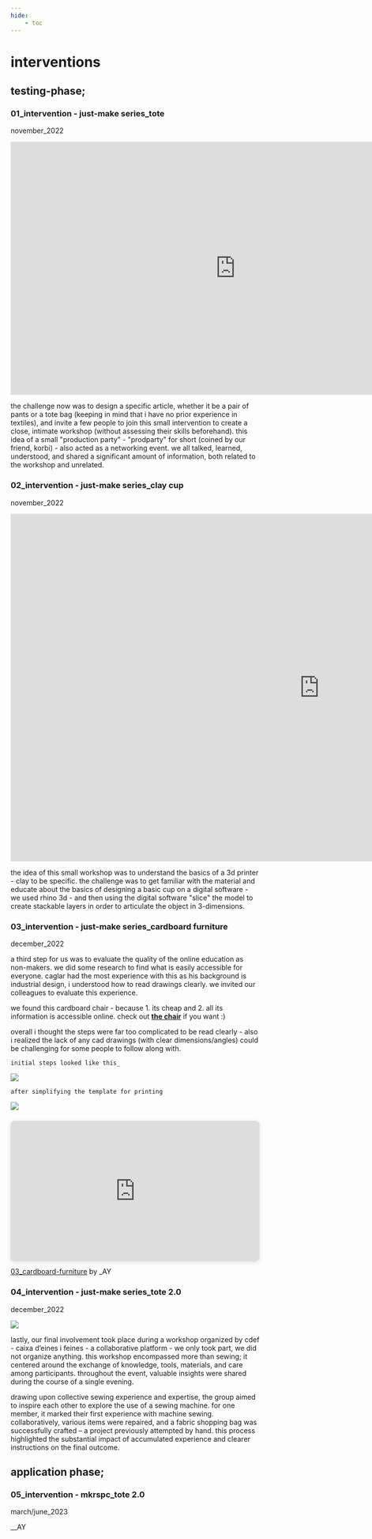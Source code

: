 ```yaml
---
hide:
    - toc
---
```


# interventions

## testing-phase;

### 01_intervention - just-make series_tote
november_2022

<iframe width="910" height="512" src="https://www.youtube.com/embed/cmkV1NR8Gg0" title="221106_Just-Make-Series_001_Tote-Bag" frameborder="0" allow="accelerometer; autoplay; clipboard-write; encrypted-media; gyroscope; picture-in-picture" allowfullscreen></iframe>

the challenge now was to design a specific article, whether it be a pair of pants or a tote bag (keeping in mind that i have no prior experience in textiles), and invite a few people to join this small intervention to create a close, intimate workshop (without assessing their skills beforehand). this idea of a small "production party" - "prodparty" for short (coined by our friend, korbi) - also acted as a networking event. we all talked, learned, understood, and shared a significant amount of information, both related to the workshop and unrelated.

### 02_intervention - just-make series_clay cup
november_2022

<iframe width="1250" height="703" src="https://www.youtube.com/embed/H74tl_v62FQ" title="221123_Just-Make-Series_002_Clay-Cup" frameborder="0" allow="accelerometer; autoplay; clipboard-write; encrypted-media; gyroscope; picture-in-picture" allowfullscreen></iframe>

the idea of this small workshop was to understand the basics of a 3d printer - clay to be specific. the challenge was to get familiar with the material and educate about the basics of designing a basic cup on a digital software - we used rhino 3d - and then using the digital software "slice" the model to create stackable layers in order to articulate the object in 3-dimensions.

### 03_intervention - just-make series_cardboard furniture
december_2022

a third step for us was to evaluate the quality of the online education as non-makers. we did some research to find what is easily accessible for everyone. caglar had the most experience with this as his background is industrial design, i understood how to read drawings clearly. we invited our colleagues to evaluate this experience.

we found this cardboard chair - because 1. its cheap and 2. all its information is accessible online. check out **[the chair](https://www.instructables.com/One-Piece-Cardboard-Chair/)** if you want :)

overall i thought the steps were far too complicated to be read clearly - also i realized the lack of any cad drawings (with clear dimensions/angles) could be challenging for some people to follow along with. 

    initial steps looked like this_
![](../images/00_interventions/all-steps-2.png)

    after simplifying the template for printing
![](../images/00_interventions/simplifyed-steps.png)

<div style="position: relative; width: 100%; height: 0; padding-top: 56.2500%;
 padding-bottom: 0; box-shadow: 0 2px 8px 0 rgba(63,69,81,0.16); margin-top: 1.6em; margin-bottom: 0.9em; overflow: hidden;
 border-radius: 8px; will-change: transform;">
  <iframe loading="lazy" style="position: absolute; width: 100%; height: 100%; top: 0; left: 0; border: none; padding: 0;margin: 0;"
    src="https:&#x2F;&#x2F;www.canva.com&#x2F;design&#x2F;DAFrmtnRpIo&#x2F;view?embed" allowfullscreen="allowfullscreen" allow="fullscreen">
  </iframe>
</div>
<a href="https:&#x2F;&#x2F;www.canva.com&#x2F;design&#x2F;DAFrmtnRpIo&#x2F;view?utm_content=DAFrmtnRpIo&amp;utm_campaign=designshare&amp;utm_medium=embeds&amp;utm_source=link" target="_blank" rel="noopener">03_cardboard-furniture</a> by _AY

### 04_intervention - just-make series_tote 2.0
december_2022

![](../images/00_interventions/sawing_workshop.jpg)

lastly, our final involvement took place during a workshop organized by cdef - caixa d’eines i feines - a collaborative platform - we only took part, we did not organize anything. this workshop encompassed more than sewing; it centered around the exchange of knowledge, tools, materials, and care among participants. throughout the event, valuable insights were shared during the course of a single evening.

drawing upon collective sewing experience and expertise, the group aimed to inspire each other to explore the use of a sewing machine. for one member, it marked their first experience with machine sewing. collaboratively, various items were repaired, and a fabric shopping bag was successfully crafted – a project previously attempted by hand. this process highlighted the substantial impact of accumulated experience and clearer instructions on the final outcome.

## application phase;

### 05_intervention - mkrspc_tote 2.0
march/june_2023



__AY 